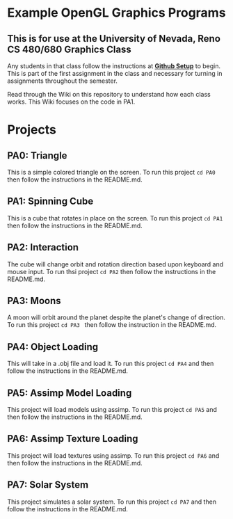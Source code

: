 # Example OpenGL Graphics Programs
## This is for use at the University of Nevada, Reno CS 480/680 Graphics Class
Any students in that class follow the instructions at [**Github Setup**](https://github.com/HPC-Vis/computer-graphics/wiki/Github-Setup) to begin. This is part of the first assignment in the class and necessary for turning in assignments throughout the semester.

Read through the Wiki on this repository to understand how each class works. This Wiki focuses on the code in PA1.

# Projects

## PA0: Triangle
This is a simple colored triangle on the screen. To run this project ```cd PA0``` then follow the instructions in the README.md.

## PA1: Spinning Cube
This is a cube that rotates in place on the screen. To run this project ```cd PA1``` then follow the instructions in the README.md.

## PA2: Interaction
The cube will change orbit and rotation direction based upon keyboard and mouse input. To run thsi project ```cd PA2``` then follow the instructions in the README.md.

## PA3: Moons
A moon will orbit around the planet despite the planet's change of direction. To run this project ```cd PA3 ``` then follow the instruction in the README.md.

## PA4: Object Loading
This will take in a .obj file and load it. To run this project ```cd PA4``` and then follow the instructions in the README.md.

## PA5: Assimp Model Loading
This project will load models using assimp. To run this project ```cd PA5``` and then follow the instructions in the README.md.

## PA6: Assimp Texture Loading
This project will load textures using assimp. To run this project ```cd PA6``` and then follow the instructions in the README.md.

## PA7: Solar System
This project simulates a solar system. To run this project ```cd PA7``` and then follow the instructions in the README.md.